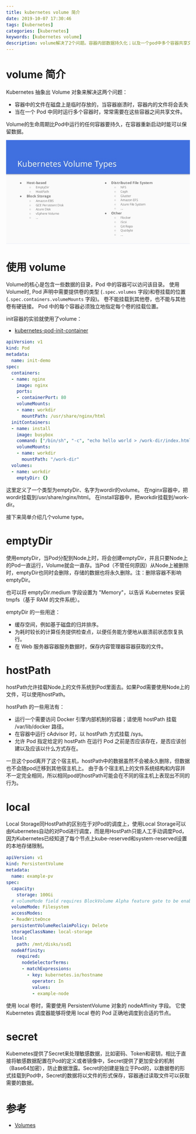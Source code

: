 ```yaml
---
title: kubernetes volume 简介
date: 2019-10-07 17:30:46
tags: [kubernetes]
categories: [kubernetes]
keywords: [kubernetes volume]
description: volume解决了2个问题。容器内部数据持久化；以及一个pod中多个容器共享文件。
---
```

# volume 简介

Kubernetes 抽象出 Volume 对象来解决这两个问题：
- 容器中的文件在磁盘上是临时存放的，当容器崩溃时，容器内的文件将会丢失
- 当在一个 Pod 中同时运行多个容器时，常常需要在这些容器之间共享文件。

<!-- more -->

Volume的生命周期比Pod中运行的任何容器要持久，在容器重新启动时能可以保留数据。



![kubernetes-volume-types.jpg](kubernetes-volume-types.jpg)



# 使用 volume

Volume的核心是包含一些数据的目录，Pod 中的容器可以访问该目录。 
使用Volume时, Pod 声明中需要提供卷的类型 (`.spec.volumes` 字段)和卷挂载的位置 (`.spec.containers.volumeMounts` 字段)。
卷不能挂载到其他卷，也不能与其他卷有硬链接。 
Pod 中的每个容器必须独立地指定每个卷的挂载位置。

init容器的实验就使用了volume：
- [kubernetes-pod-init-container](/posts/kubernetes-pod-init-container)

```yml
apiVersion: v1
kind: Pod
metadata:
  name: init-demo
spec:
  containers:
  - name: nginx
    image: nginx
    ports:
    - containerPort: 80
    volumeMounts:
    - name: workdir
      mountPath: /usr/share/nginx/html
  initContainers:
  - name: install
    image: busybox
    command: ["/bin/sh", "-c", "echo hello world > /work-dir/index.html"]
    volumeMounts:
    - name: workdir
      mountPath: "/work-dir"
  volumes:
  - name: workdir
    emptyDir: {}
```
这里定义了一个类型为emptyDir、名字为wordir的volume。
在nginx容器中，把wordir挂载到/usr/share/nginx/html。
在install容器中，把workdir挂载到/work-dir。

接下来简单介绍几个volume type。

# emptyDir

使用emptyDir，当Pod分配到Node上时，将会创建emptyDir，并且只要Node上的Pod一直运行，Volume就会一直存。当Pod（不管任何原因）从Node上被删除时，emptyDir也同时会删除，存储的数据也将永久删除。注：删除容器不影响emptyDir。

也可以将 emptyDir.medium 字段设置为 "Memory"，以告诉 Kubernetes 安装 tmpfs（基于 RAM 的文件系统）。

emptyDir 的一些用途：
- 缓存空间，例如基于磁盘的归并排序。
- 为耗时较长的计算任务提供检查点，以便任务能方便地从崩溃前状态恢复执行。
- 在 Web 服务器容器服务数据时，保存内容管理器容器获取的文件。

# hostPath

hostPath允许挂载Node上的文件系统到Pod里面去。如果Pod需要使用Node上的文件，可以使用hostPath。

hostPath 的一些用法有：
- 运行一个需要访问 Docker 引擎内部机制的容器；请使用 hostPath 挂载 /var/lib/docker 路径。
- 在容器中运行 cAdvisor 时，以 hostPath 方式挂载 /sys。
- 允许 Pod 指定给定的 hostPath 在运行 Pod 之前是否应该存在，是否应该创建以及应该以什么方式存在。

一旦这个pod离开了这个宿主机，hostPath中的数据虽然不会被永久删除，但数据也不会随pod迁移到其他宿主机上。
由于各个宿主机上的文件系统结构和内容并不一定完全相同，所以相同pod的hostPath可能会在不同的宿主机上表现出不同的行为。

# local

Local Storage同HostPath的区别在于对Pod的调度上，使用Local Storage可以由Kubernetes自动的对Pod进行调度，而是用HostPath只能人工手动调度Pod，因为Kubernetes已经知道了每个节点上kube-reserved和system-reserved设置的本地存储限制。

```yml
apiVersion: v1
kind: PersistentVolume
metadata:
  name: example-pv
spec:
  capacity:
    storage: 100Gi
  # volumeMode field requires BlockVolume Alpha feature gate to be enabled.
  volumeMode: Filesystem
  accessModes:
  - ReadWriteOnce
  persistentVolumeReclaimPolicy: Delete
  storageClassName: local-storage
  local:
    path: /mnt/disks/ssd1
  nodeAffinity:
    required:
      nodeSelectorTerms:
      - matchExpressions:
        - key: kubernetes.io/hostname
          operator: In
          values:
          - example-node
```

使用 local 卷时，需要使用 PersistentVolume 对象的 nodeAffinity 字段。 它使 Kubernetes 调度器能够将使用 local 卷的 Pod 正确地调度到合适的节点。

# secret

Kubemetes提供了Secret来处理敏感数据，比如密码、Token和密钥，相比于直接将敏感数据配置在Pod的定义或者镜像中，Secret提供了更加安全的机制（Base64加密），防止数据泄露。Secret的创建是独立于Pod的，以数据卷的形式挂载到Pod中，Secret的数据将以文件的形式保存，容器通过读取文件可以获取需要的数据。

# 参考

- [Volumes](https://kubernetes.io/zh/docs/concepts/storage/volumes/)
